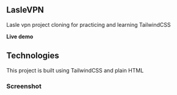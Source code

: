 ## LasleVPN

Lasle vpn project cloning for practicing and learning TailwindCSS

**Live demo**

## Technologies
This project is built using TailwindCSS and plain HTML 

### Screenshot

